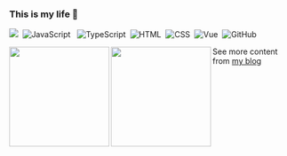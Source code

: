 ### This is my life 🥳 
![](https://visitor-badge.glitch.me/badge?page_id=https://www.sanghangning.cn)&nbsp;
![JavaScript](https://img.shields.io/badge/-JavaScript-e5cd0c?style=flat-square&logo=JavaScript&labelColor=f7df1e&logoColor=000)&nbsp;&nbsp;
![TypeScript](https://img.shields.io/badge/-TypeScript-F7F8FA?style=flat&logo=typescript)&nbsp;
![HTML](https://img.shields.io/badge/-HTML-F7F8FA?style=flat&logo=HTML5)&nbsp;
![CSS](https://img.shields.io/badge/-CSS-F7F8FA?style=flat&logo=CSS3&logoColor=1572B6)&nbsp;
![Vue](https://img.shields.io/badge/-Vue.js-29beb0?style=flat-square&logo=vue.js&labelColor=ffffff&color=4FC08D)&nbsp;
![GitHub](https://img.shields.io/badge/-GitHub-F7F8FA?style=flat&logo=github&logoColor=000000)&nbsp;

<img height="180em" src="https://github-readme-stats-eight-theta.vercel.app/api?username=wehuss&show_icons=true&include_all_commits=true&count_private=true&bg_color=F7F8FA&text_color=4E5969](https://github-readme-stats.vercel.app/api?username=ShnHz&show_icons=true&include_all_commits&count_private=true" align="left"/>
<img height="180em" src="https://github-readme-stats-eight-theta.vercel.app/api/top-langs/?username=ShnHz&layout=compact&langs_count=8&bg_color=F7F8FA&text_color=4E5969" align="left"/>

See more content from [my blog](https://www.sanghangning.cn)
